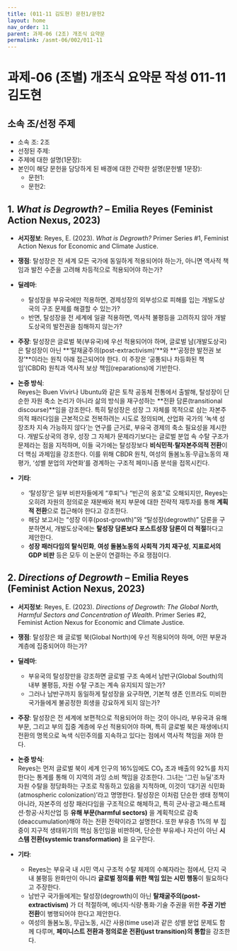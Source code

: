```yaml
---
title: (011-11 김도현) 문헌1/문헌2
layout: home
nav_order: 11
parent: 과제-06 (2조) 개조식 요약문
permalink: /asmt-06/002/011-11
---
```


# 과제-06 (조별) 개조식 요약문 작성 011-11 김도현

## 소속 조/선정 주제

- 소속 조: 2조
- 선정된 주제: 
- 주제에 대한 설명(1문장): 
- 본인이 해당 문헌을 담당하게 된 배경에 대한 간략한 설명(문헌별 1문장):  
  - 문헌1: 
  - 문헌2: 

## 1. *What is Degrowth?* – Emilia Reyes (Feminist Action Nexus, 2023)

- **서지정보**: Reyes, E. (2023). *What is Degrowth?* Primer Series #1, Feminist Action Nexus for Economic and Climate Justice.  

- **쟁점**: 탈성장은 전 세계 모든 국가에 동일하게 적용되어야 하는가, 아니면 역사적 책임과 발전 수준을 고려해 차등적으로 적용되어야 하는가? 
 
- **딜레마**:  
  - 탈성장을 부유국에만 적용하면, 경제성장의 외부성으로 피해를 입는 개발도상국의 구조 문제를 해결할 수 있는가?  
  - 반면, 탈성장을 전 세계에 일괄 적용하면, 역사적 불평등을 고려하지 않아 개발도상국의 발전권을 침해하지 않는가? 

- **주장**: 탈성장은 글로벌 북(부유국)에 우선 적용되어야 하며, 글로벌 남(개발도상국)은 탈성장이 아닌 **‘탈채굴주의(post-extractivism)’**와 **‘공정한 발전권 보장’**이라는 원칙 아래 접근되어야 한다. 이 주장은 ‘공통되나 차등화된 책임’(CBDR) 원칙과 역사적 보상 책임(reparations)에 기반한다.  

- **논증 방식**:  
  Reyes는 Buen Vivir나 Ubuntu와 같은 토착 공동체 전통에서 출발해, 탈성장이 단순한 자원 축소 논리가 아니라 삶의 방식을 재구성하는 **전환 담론(transitional discourse)**임을 강조한다. 특히 탈성장은 성장 그 자체를 목적으로 삼는 자본주의적 패러다임을 근본적으로 전복하려는 시도로 정의되며, 산업화 국가의 ‘녹색 성장조차 지속 가능하지 않다’는 연구를 근거로, 부유국 경제의 축소 필요성을 제시한다. 개발도상국의 경우, 성장 그 자체가 문제라기보다는 글로벌 분업 속 수탈 구조가 문제라는 점을 지적하며, 이들 국가에는 탈성장보다 **비식민적·탈자본주의적 전환**이 더 핵심 과제임을 강조한다. 이를 위해 CBDR 원칙, 여성의 돌봄노동·무급노동의 재평가, ‘성별 분업의 자연화’를 경계하는 구조적 페미니즘 분석을 접목시킨다.  

- **기타**:  
  - ‘탈성장’은 일부 비판자들에게 “후퇴”나 “빈곤의 옹호”로 오해되지만, Reyes는 오히려 자원의 정의로운 재분배와 복지 부문에 대한 전략적 재투자를 통해 **계획적 전환**으로 접근해야 한다고 강조한다.  
  - 해당 보고서는 “성장 이후(post-growth)”와 “탈성장(degrowth)” 담론을 구분하면서, 개발도상국에는 **탈성장 담론보다 포스트성장 담론이 더 적절**하다고 제안한다.  
  - **성장 패러다임의 탈식민화**, **여성 돌봄노동의 사회적 가치 재구성**, **지표로서의 GDP 비판** 등은 모두 이 논문이 연결하는 주요 쟁점이다.


## 2. *Directions of Degrowth* – Emilia Reyes (Feminist Action Nexus, 2023)

- **서지정보**: Reyes, E. (2023). *Directions of Degrowth: The Global North, Harmful Sectors and Concentration of Wealth*. Primer Series #2, Feminist Action Nexus for Economic and Climate Justice.  

- **쟁점**: 탈성장은 왜 글로벌 북(Global North)에 우선 적용되어야 하며, 어떤 부문과 계층에 집중되어야 하는가?  

- **딜레마**:  
  - 부유국의 탈성장만을 강조하면 글로벌 구조 속에서 남반구(Global South)의 내부 불평등, 자원 수탈 구조는 계속 유지되지 않는가?  
  - 그러나 남반구까지 동일하게 탈성장을 요구하면, 기본적 생존 인프라도 미비한 국가들에게 불공정한 희생을 강요하게 되지 않는가?  

- **주장**: 탈성장은 전 세계에 보편적으로 적용되어야 하는 것이 아니라, 부유국과 유해 부문, 그리고 부의 집중 계층에 우선 적용되어야 하며, 특히 글로벌 북은 재생에너지 전환의 명목으로 녹색 식민주의를 지속하고 있다는 점에서 역사적 책임을 져야 한다.  

- **논증 방식**:  
  Reyes는 먼저 글로벌 북이 세계 인구의 16%임에도 CO₂ 초과 배출의 92%를 차지한다는 통계를 통해 이 지역의 과잉 소비 책임을 강조한다. 그녀는 '그린 뉴딜'조차 자원 수탈을 정당화하는 구조로 작동하고 있음을 지적하며, 이것이 ‘대기권 식민화(atmospheric colonization)’라고 명명한다. 탈성장은 이처럼 단순한 생태 정책이 아니라, 자본주의 성장 패러다임을 구조적으로 해체하고, 특히 군사·광고·패스트패션·항공·사치산업 등 **유해 부문(harmful sectors)** 을 계획적으로 감축(deaccumulation)해야 하는 전환 전략이라고 설명한다. 또한 부유층 1%의 부 집중이 지구적 생태위기의 핵심 동인임을 비판하며, 단순한 부유세나 자선이 아닌 **시스템 전환(systemic transformation)** 을 요구한다.  

- **기타**:  
  - Reyes는 부유국 내 시민 역시 구조적 수탈 체제의 수혜자라는 점에서, 단지 국내 불평등 완화만이 아니라 **글로벌 정의를 위한 책임 있는 시민 행동**이 필요하다고 주장한다.  
  - 남반구 국가들에게는 탈성장(degrowth)이 아닌 **탈채굴주의(post-extractivism)** 가 더 적절하며, 에너지·식량·통화·기술 주권을 위한 **주권 기반 전환**이 병행되어야 한다고 제안한다.  
  - 여성의 돌봄노동, 무급노동, 시간 사용(time use)과 같은 성별 분업 문제도 함께 다루며, **페미니스트 전환과 정의로운 전환(just transition)의 통합**을 강조한다.